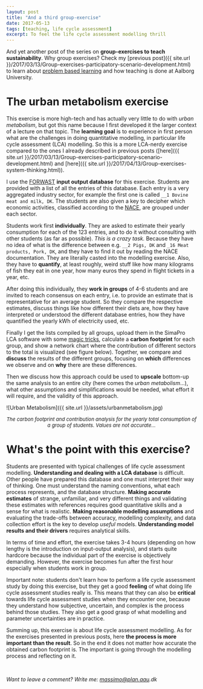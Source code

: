 ```yaml
---
layout: post
title: "And a third group-exercise"
date: 2017-05-13
tags: [teaching, life cycle assessment]
excerpt: To feel the life cycle assessment modelling thrill
---
```


And yet another post of the series on **group-exercises to teach sustainability**. Why group exercises? Check my [previous post]({{ site.url }}/2017/03/13/Group-exercises-participatory-scenario-development.html) to learn about [problem based learning](http://www.en.aau.dk/about-aau/aalborg-model-problem-based-learning) and how teaching is done at Aalborg University.


# The urban metabolism exercise

This exercise is more high-tech and has actually very little to do with _urban metabolism_, but got this name because I first developed it the larger context of a lecture on that topic. The **learning goal** is to experience in first person what are the challenges in doing quantitative modelling, in particular life cycle assessment (LCA) modelling. So this is a more LCA-nerdy exercise compared to the ones I already described in previous posts ([here]({{ site.url }}/2017/03/13/Group-exercises-participatory-scenario-development.html) and [here]({{ site.url }}/2017/04/13/Group-exercises-system-thinking.html)).

I use the [FORWAST](http://forwast.brgm.fr/) **input output database** for this exercise. Students are provided with a list of all the entries of this database. Each entry is a very aggregated industry sector, for example the first one is called `__1 Bovine meat and milk, DK`. The students are also given a key to decipher which economic activities, classified according to the [NACE](http://ec.europa.eu/eurostat/statistics-explained/index.php/Glossary:Statistical_classification_of_economic_activities_in_the_European_Community_(NACE)), are grouped under each sector.

Students work first **individually**. They are asked to estimate their yearly consumption for each of the 123 entries, and to do it without consulting with other students (as far as possible). _This is a crazy task._ Because they have no idea of what is the difference between e.g. `__2 Pigs, DK` and `_16 Meat products, Pork, DK`, and they have to find it out by reading the NACE documentation. They are literally casted into the modelling exercise. Also, they have to **quantify**, at least roughly, weird stuff like how many kilograms of fish they eat in one year, how many euros they spend in flight tickets in a year, etc.

After doing this individually, they **work in groups** of 4-6 students and are invited to reach consensus on each entry, i.e. to provide an estimate that is representative for an average student. So they compare the respective estimates, discuss things like how different their diets are, how they have interpreted or understood the different database entries, how they have quantified the yearly kWh of electricity used, etc.

Finally I get the lists compiled by all groups, upload them in the SimaPro LCA software with some [magic tricks](https://github.com/massimopizzol/Simapro-CSV-converter), calculate a **carbon footprint** for each group, and show a network chart where the contribution of different sectors to the total is visualized (see figure below). Together, we compare and **discuss** the results of the different groups, focusing on **which** differences we observe and on **why** there are these differences.

Then we discuss how this approach could be used to **upscale** bottom-up the same analysis to an entire city (here comes the *urban metabolism*...), what other assumptions and simplifications would be needed, what effort it will require, and the validity of this approach.

![Urban Metabolism]({{ site.url }}/assets/urbanmetabolism.jpg)
<center><i><font size="2"> The carbon footprint and contribution analysis for the yearly total consumption of a group of students. Values are not accurate... </font></i></center>


# What's the point with this exercise?

Students are presented with typical challenges of life cycle assessment modelling. **Understanding and dealing with a LCA database** is difficult. Other people have prepared this database and one must interpret their way of thinking. One must understand the naming conventions, what each process represents, and the database structure. **Making accurate estimates** of strange, unfamiliar, and very different things and validating these estimates with references requires good quantitative skills and a sense for what is realistic. **Making reasonable modelling assumptions** and evaluating the trade-offs between accuracy, modelling complexity, and data collection effort is the key to develop _useful_ models. **Understanding model results and their drivers** requires analytical skills.

In terms of time and effort, the exercise takes 3-4 hours (depending on how lengthy is the introduction on input-output analysis), and starts quite hardcore because the individual part of the exercise is objectively demanding. However, the exercise becomes fun after the first hour especially when students work in group.

Important note: students don't learn how to perform a life cycle assessment study by doing this exercise, but they get a good **feeling** of what doing life cycle assessment studies really is. This means that they can also be **critical** towards life cycle assessment studies when they encounter one, because they understand how subjective, uncertain, and complex is the process behind those studies. They also get a good grasp of what modelling and parameter uncertainties are in practice.

Summing up, this exercise is about life cycle assessment modelling. As for the exercises presented in previous posts, here **the process is more important than the result**. So in the end it does not matter how accurate the obtained carbon footprint is. The important is going through the modelling process and reflecting on it.

&nbsp;

_Want to leave a comment? Write me: massimo@plan.aau.dk_
